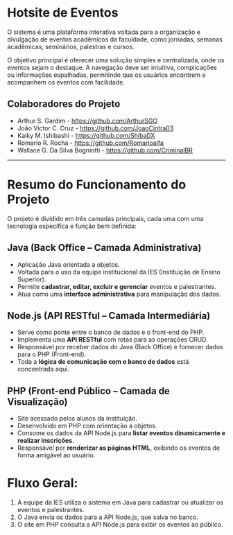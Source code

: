 # Hotsite de Eventos
<p>O sistema é uma plataforma interativa voltada para a organização e divulgação de eventos acadêmicos da faculdade, como jornadas, semanas acadêmicas, seminários, palestras e cursos.

O objetivo principal é oferecer uma solução simples e centralizada, onde os eventos sejam o destaque. A navegação deve ser intuitiva, complicações ou informações espalhadas, permitindo que os usuários encontrem e acompanhem os eventos com facilidade. </p>

## Colaboradores do Projeto

* Arthur S. Gardim - https://github.com/ArthurSGO
* João Victor C. Cruz - https://github.com/JoaoCintra03
* Kaiky M. Ishibashi - https://github.com/ShibaDX
* Romario R. Rocha - https://github.com/Romarioalfa
* Wallace G. Da Silva Bogniotti - https://github.com/CriminalBR

---

# Resumo do Funcionamento do Projeto

O projeto é dividido em três camadas principais, cada uma com uma tecnologia específica e função bem definida:

## Java (Back Office – Camada Administrativa)

* Aplicação Java orientada a objetos.
* Voltada para o uso da equipe institucional da IES (Instituição de Ensino Superior).
* Permite **cadastrar, editar, excluir e gerenciar** eventos e palestrantes.
* Atua como uma **interface administrativa** para manipulação dos dados.

##  Node.js (API RESTful – Camada Intermediária)

* Serve como ponte entre o banco de dados e o front-end do PHP.
* Implementa uma **API RESTful** com rotas para as operações CRUD.
* Responsável por receber dados do Java (Back Office) e fornecer dados para o PHP (Front-end).
* Toda a **lógica de comunicação com o banco de dados** está concentrada aqui.

## PHP (Front-end Público – Camada de Visualização)

* Site acessado pelos alunos da instituição.
* Desenvolvido em PHP com orientação a objetos.
* Consome os dados da API Node.js para **listar eventos dinamicamente e realizar inscrições**.
* Responsável por **renderizar as páginas HTML**, exibindo os eventos de forma amigável ao usuário.

# Fluxo Geral:

1. A equipe da IES utiliza o sistema em Java para cadastrar ou atualizar os eventos e palestrantes.
2. O Java envia os dados para a API Node.js, que salva no banco.
3. O site em PHP consulta a API Node.js para exibir os eventos ao público.

